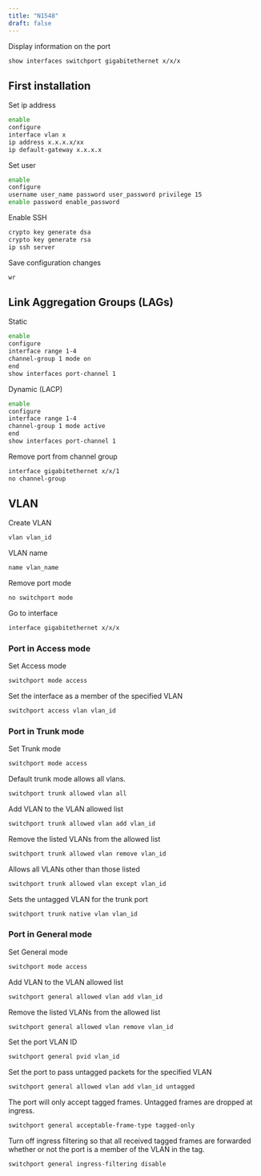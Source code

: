 ```yaml
---
title: "N1548"
draft: false
---
```


Display information on the port

```bash
show interfaces switchport gigabitethernet x/x/x
```

## First installation

Set ip address

```bash
enable
configure
interface vlan x
ip address x.x.x.x/xx
ip default-gateway x.x.x.x
```

Set user

```bash
enable
configure
username user_name password user_password privilege 15
enable password enable_password
```

Enable SSH

```bash
crypto key generate dsa
crypto key generate rsa
ip ssh server
```

Save configuration changes

```bash
wr
```

## Link Aggregation Groups (LAGs)

Static

```bash
enable
configure
interface range 1-4
channel-group 1 mode on
end
show interfaces port-channel 1
```

Dynamic (LACP)

```bash
enable
configure
interface range 1-4
channel-group 1 mode active
end
show interfaces port-channel 1
```

Remove port from channel group

```bash
interface gigabitethernet x/x/1
no channel-group
```

## VLAN

Create VLAN

```bash
vlan vlan_id
```

VLAN name

```bash
name vlan_name
```

Remove port mode

```bash
no switchport mode
```

Go to interface

```bash
interface gigabitethernet x/x/x
```

### Port in Access mode

Set Access mode

```bash
switchport mode access
```

Set the interface as a member of the specified VLAN

```bash
switchport access vlan vlan_id
```

### Port in Trunk mode

Set Trunk mode

```bash
switchport mode access
```

Default trunk mode allows all vlans.

```bash
switchport trunk allowed vlan all
```

Add VLAN to the VLAN allowed list

```bash
switchport trunk allowed vlan add vlan_id
```

Remove the listed VLANs from the allowed list

```bash
switchport trunk allowed vlan remove vlan_id
```

Allows all VLANs other than those listed

```bash
switchport trunk allowed vlan except vlan_id
```

Sets the untagged VLAN for the trunk port

```bash
switchport trunk native vlan vlan_id
```

### Port in General mode

Set General mode

```bash
switchport mode access
```

Add VLAN to the VLAN allowed list

```bash
switchport general allowed vlan add vlan_id
```

Remove the listed VLANs from the allowed list

```bash
switchport general allowed vlan remove vlan_id
```

Set the port VLAN ID

```bash
switchport general pvid vlan_id
```

Set the port to pass untagged packets for the specified VLAN

```bash
switchport general allowed vlan add vlan_id untagged
```

The port will only accept tagged frames. Untagged frames are dropped at ingress.

```bash
switchport general acceptable-frame-type tagged-only
```

Turn off ingress filtering so that all received tagged frames are forwarded whether or not the port is a member of the VLAN in the tag.

```bash
switchport general ingress-filtering disable
```
